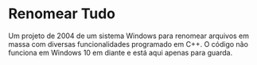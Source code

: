 # Renomear Tudo
Um projeto de 2004 de um sistema Windows para renomear arquivos em massa com diversas funcionalidades programado em C++. O código não funciona em Windows 10 em diante e está aqui apenas para guarda.
